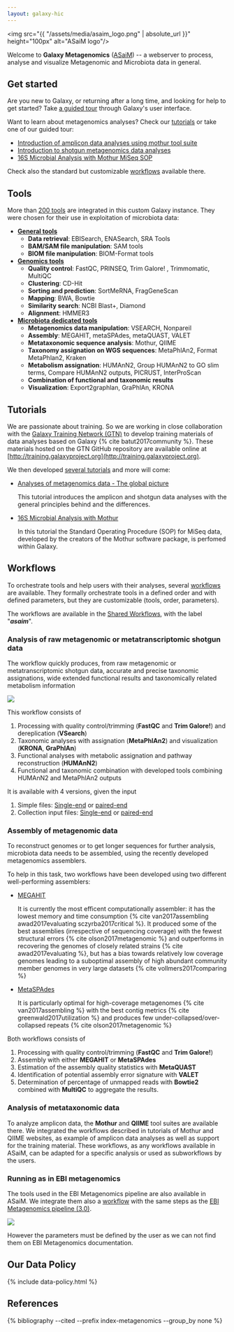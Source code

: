 ```yaml
---
layout: galaxy-hic
---
```


<img src="{{ "/assets/media/asaim_logo.png" | absolute_url }}" height="100px" alt="ASaiM logo"/> 

Welcome to **Galaxy Metagenomics** ([ASaiM](http://asaim.readthedocs.io/en/latest/)) -- a webserver to process, analyse and visualize Metagenomic and Microbiota data in general. 



## Get started

Are you new to Galaxy, or returning after a long time, and looking for help to get started? Take <a target="_parent" href="https://metagenomics.usegalaxy.eu/tours/core.galaxy_ui">a guided tour</a> through Galaxy's user interface. 

Want to learn about metagenomics analyses? Check our [tutorials](#tutorials) or take one of our guided tour:

- <a target="_parent" href="https://metagenomics.usegalaxy.eu/tours/metagenomics-general-tutorial-amplicon">Introduction of amplicon data analyses using mothur tool suite</a>
- <a target="_parent" href="https://metagenomics.usegalaxy.eu/tours/metagenomics-general-tutorial-shotgun">Introduction to shotgun metagenomics data analyses</a>
- <a target="_parent" href="https://metagenomics.usegalaxy.eu/tours/mothur-miseq-sop">16S Microbial Analysis with Mothur MiSeq SOP</a>

Check also the standard but customizable [workflows](#workflows) available there. 

<a name="tools"></a>
## Tools

More than [200 tools](http://asaim.readthedocs.io/en/latest/tools/index.html) are integrated in this custom Galaxy instance. They were chosen for their use in exploitation of microbiota data:

- [**General tools**](http://asaim.readthedocs.io/en/latest/tools/file_meta_tools.html)
    - **Data retrieval**: EBISearch, ENASearch, SRA Tools
    - **BAM/SAM file manipulation**: SAM tools
    - **BIOM file manipulation**: BIOM-Format tools
- [**Genomics tools**](http://asaim.readthedocs.io/en/latest/tools/genomics.html)
    - **Quality control**: FastQC, PRINSEQ, Trim Galore! , Trimmomatic, MultiQC 
    - **Clustering**: CD-Hit
    - **Sorting and prediction**: SortMeRNA, FragGeneScan
    - **Mapping**: BWA, Bowtie
    - **Similarity search**: NCBI Blast+, Diamond
    - **Alignment**: HMMER3
- [**Microbiota dedicated tools**](http://asaim.readthedocs.io/en/latest/tools/microbiota.html)
    - **Metagenomics data manipulation**: VSEARCH, Nonpareil
    - **Assembly**: MEGAHIT, metaSPAdes, metaQUAST, VALET
    - **Metataxonomic sequence analysis**: Mothur, QIIME
    - **Taxonomy assignation on WGS sequences**: MetaPhlAn2, Format MetaPhlan2, Kraken
    - **Metabolism assignation**: HUMAnN2, Group HUMAnN2 to GO slim terms, Compare HUMAnN2 outputs, PICRUST, InterProScan 
    - **Combination of functional and taxonomic results**
    - **Visualization**: Export2graphlan, GraPhlAn, KRONA

<a name="tutorials"></a>
## Tutorials

We are passionate about training. So we are working in close collaboration with the [Galaxy Training Network (GTN)](https://galaxyproject.org/teach/gtn/) to develop training materials of data analyses based on Galaxy {% cite batut2017community %}. These materials hosted on the GTN GitHub repository are available online at [http://training.galaxyproject.org](http://training.galaxyproject.org).

We then developed [several tutorials](http://galaxyproject.github.io/training-material/topics/metagenomics/) and more will come:

- [Analyses of metagenomics data - The global picture](https://galaxyproject.github.io/training-material/topics/metagenomics/tutorials/general-tutorial/tutorial.html)

    This tutorial introduces the amplicon and shotgun data analyses with the general principles behind and the differences.

- [16S Microbial Analysis with Mothur](https://galaxyproject.github.io/training-material/topics/metagenomics/tutorials/mothur-miseq-sop/tutorial.html)

    In this tutorial the Standard Operating Procedure (SOP) for MiSeq data, developed by the creators of the Mothur software package, is perfomed within Galaxy.

<a name="workflows"></a>
## Workflows

To orchestrate tools and help users with their analyses, several [workflows](http://asaim.readthedocs.io/en/latest/workflows.html) are available. They formally orchestrate tools in a defined order and with defined parameters, but they are customizable (tools, order, parameters).

The workflows are available in the [Shared Workflows](https://metagenomics.usegalaxy.eu/workflows/list_published), with the label "***asaim***".

### Analysis of raw metagenomic or metatranscriptomic shotgun data

The workflow quickly produces, from raw metagenomic or metatranscriptomic shotgun data, accurate and precise taxonomic assignations, wide extended functional results and taxonomically related metabolism information

![](http://asaim.readthedocs.io/en/latest/_images/main_workflow.png)

This workflow consists of

1. Processing with quality control/trimming (**FastQC** and **Trim Galore!**) and dereplication (**VSearch**)
2. Taxonomic analyses with assignation (**MetaPhlAn2**) and visualization (**KRONA**, **GraPhlAn**)
3. Functional analyses with metabolic assignation and pathway reconstruction (**HUMAnN2**)
4. Functional and taxonomic combination with developed tools combining HUMAnN2 and MetaPhlAn2 outputs

It is available with 4 versions, given the input

1. Simple files: [Single-end](https://metagenomics.usegalaxy.eu/u/berenice/w/asaim-shotgun-workflow) or [paired-end](https://metagenomics.usegalaxy.eu/u/berenice/w/asaim---shotgun-workflow-for-paired-end-data)
2. Collection input files: [Single-end](https://metagenomics.usegalaxy.eu/u/berenice/w/asaim-shotgun-workflow-se-collection) or [paired-end](https://metagenomics.usegalaxy.eu/u/berenice/w/asaim---shotgun-workflow-for-paired-end-data-collection)

### Assembly of metagenomic data

To reconstruct genomes or to get longer sequences for further analysis, microbiota data needs to be assembled, using the recently developed metagenomics assemblers.

To help in this task, two workflows have been developed using two different well-performing assemblers:

- [MEGAHIT](https://metagenomics.usegalaxy.eu/u/berenice/w/asaim-metagenomic-assembly-with-megahit)

    It is currently the most efficent computationally assembler: it has the lowest memory and time consumption {% cite van2017assembling awad2017evaluating sczyrba2017critical %}. It produced some of the best assemblies (irrespective of sequencing coverage) with the fewest structural errors {% cite olson2017metagenomic %} and outperforms in recovering the genomes of closely related strains {% cite awad2017evaluating %}, but has a bias towards relatively low coverage genomes leading to a suboptimal assembly of high abundant community member genomes in very large datasets {% cite vollmers2017comparing %}

- [MetaSPAdes](https://metagenomics.usegalaxy.eu/u/berenice/w/asaim-metagenomic-assembly-with-metaspades)

    It is particularly optimal for high-coverage metagenomes {% cite van2017assembling %} with the best contig metrics {% cite greenwald2017utilization %} and produces few under-collapsed/over-collapsed repeats {% cite olson2017metagenomic %}

Both workflows consists of

1. Processing with quality control/trimming (**FastQC** and **Trim Galore!**)
2. Assembly with either **MEGAHIT** or **MetaSPAdes**
3. Estimation of the assembly quality statistics with **MetaQUAST**
4. Identification of potential assembly error signature with **VALET**
5. Determination of percentage of unmapped reads with **Bowtie2** combined with **MultiQC** to aggregate the results.


### Analysis of metataxonomic data

To analyze amplicon data, the **Mothur** and **QIIME** tool suites are available there. We integrated the workflows described in tutorials of Mothur and QIIME websites, as example of amplicon data analyses as well as support for the training material. These workflows, as any workflows available in ASaiM, can be adapted for a specific analysis or used as subworkflows by the users.

### Running as in EBI metagenomics

The tools used in the EBI Metagenomics pipeline are also available in ASaiM. We integrate them also a [workflow](https://metagenomics.usegalaxy.eu/u/berenice/w/asaim-ebi-metagenomics-workflow-30) with the same steps as the [EBI Metagenomics pipeline (3.0)](https://www.ebi.ac.uk/metagenomics/pipelines/3.0).

![](http://asaim.readthedocs.io/en/latest/_images/ebi_metagenomics_workflow.png)

However the parameters must be defined by the user as we can not find them on EBI Metagenomics documentation.

## Our Data Policy

{% include data-policy.html %}

## References

{% bibliography --cited --prefix index-metagenomics --group_by none %}
